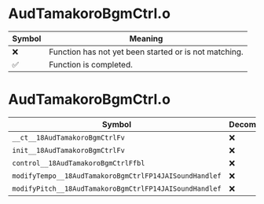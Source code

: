 # AudTamakoroBgmCtrl.o
| Symbol | Meaning 
| ------------- | ------------- 
| :x: | Function has not yet been started or is not matching. 
| :white_check_mark: | Function is completed. 


# AudTamakoroBgmCtrl.o
| Symbol | Decompiled? |
| ------------- | ------------- |
| `__ct__18AudTamakoroBgmCtrlFv` | :x: |
| `init__18AudTamakoroBgmCtrlFv` | :x: |
| `control__18AudTamakoroBgmCtrlFfbl` | :x: |
| `modifyTempo__18AudTamakoroBgmCtrlFP14JAISoundHandlef` | :x: |
| `modifyPitch__18AudTamakoroBgmCtrlFP14JAISoundHandlef` | :x: |
